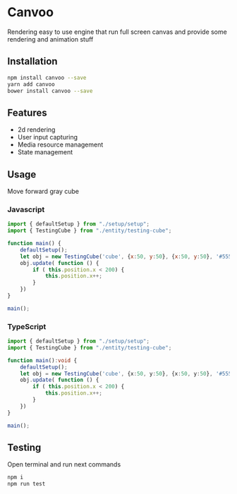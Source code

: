 # Canvoo

Rendering easy to use engine that run full screen canvas and provide some rendering and animation stuff

## Installation 

```sh
npm install canvoo --save
yarn add canvoo
bower install canvoo --save
```

## Features

* 2d rendering
* User input capturing
* Media resource management
* State management

## Usage

Move forward gray cube

### Javascript

```javascript
import { defaultSetup } from "./setup/setup";
import { TestingCube } from "./entity/testing-cube";

function main() {
    defaultSetup();
    let obj = new TestingCube('cube', {x:50, y:50}, {x:50, y:50}, '#555');
    obj.update( function () {
        if ( this.position.x < 200) {
            this.position.x++;
        }
    })
}

main();
```

### TypeScript

```typescript
import { defaultSetup } from "./setup/setup";
import { TestingCube } from "./entity/testing-cube";

function main():void {
    defaultSetup();
    let obj = new TestingCube('cube', {x:50, y:50}, {x:50, y:50}, '#555');
    obj.update( function () {
        if ( this.position.x < 200) {
            this.position.x++;
        }
    })
}

main();
```

## Testing

Open terminal and run next commands

```sh
npm i
npm run test
```